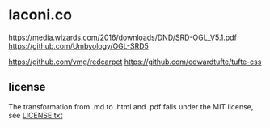 
# laconi.co

https://media.wizards.com/2016/downloads/DND/SRD-OGL_V5.1.pdf
https://github.com/Umbyology/OGL-SRD5

https://github.com/vmg/redcarpet
https://github.com/edwardtufte/tufte-css


## license

The transformation from .md to .html and .pdf falls under the MIT license, see [LICENSE.txt](LICENSE.txt)

